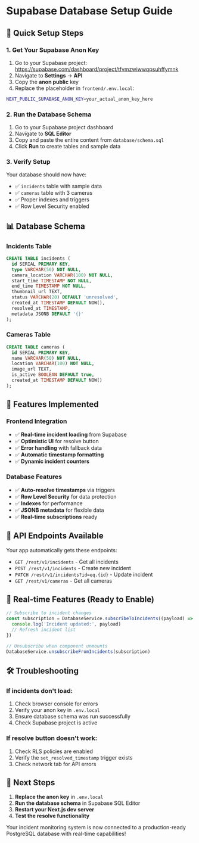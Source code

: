 # Supabase Database Setup Guide

## 🚀 Quick Setup Steps

### 1. Get Your Supabase Anon Key
1. Go to your Supabase project: https://supabase.com/dashboard/project/tfvmzwiwwqpsuhffymnk
2. Navigate to **Settings** → **API**
3. Copy the **anon public** key
4. Replace the placeholder in `frontend/.env.local`:

```bash
NEXT_PUBLIC_SUPABASE_ANON_KEY=your_actual_anon_key_here
```

### 2. Run the Database Schema
1. Go to your Supabase project dashboard
2. Navigate to **SQL Editor**
3. Copy and paste the entire content from `database/schema.sql`
4. Click **Run** to create tables and sample data

### 3. Verify Setup
Your database should now have:
- ✅ `incidents` table with sample data
- ✅ `cameras` table with 3 cameras
- ✅ Proper indexes and triggers
- ✅ Row Level Security enabled

## 📊 Database Schema

### Incidents Table
```sql
CREATE TABLE incidents (
  id SERIAL PRIMARY KEY,
  type VARCHAR(50) NOT NULL,
  camera_location VARCHAR(100) NOT NULL,
  start_time TIMESTAMP NOT NULL,
  end_time TIMESTAMP NOT NULL,
  thumbnail_url TEXT,
  status VARCHAR(20) DEFAULT 'unresolved',
  created_at TIMESTAMP DEFAULT NOW(),
  resolved_at TIMESTAMP,
  metadata JSONB DEFAULT '{}'
);
```

### Cameras Table
```sql
CREATE TABLE cameras (
  id SERIAL PRIMARY KEY,
  name VARCHAR(50) NOT NULL,
  location VARCHAR(100) NOT NULL,
  image_url TEXT,
  is_active BOOLEAN DEFAULT true,
  created_at TIMESTAMP DEFAULT NOW()
);
```

## 🔧 Features Implemented

### Frontend Integration
- ✅ **Real-time incident loading** from Supabase
- ✅ **Optimistic UI** for resolve button
- ✅ **Error handling** with fallback data
- ✅ **Automatic timestamp formatting**
- ✅ **Dynamic incident counters**

### Database Features
- ✅ **Auto-resolve timestamps** via triggers
- ✅ **Row Level Security** for data protection
- ✅ **Indexes** for performance
- ✅ **JSONB metadata** for flexible data
- ✅ **Real-time subscriptions** ready

## 🎯 API Endpoints Available

Your app automatically gets these endpoints:
- `GET /rest/v1/incidents` - Get all incidents
- `POST /rest/v1/incidents` - Create new incident
- `PATCH /rest/v1/incidents?id=eq.{id}` - Update incident
- `GET /rest/v1/cameras` - Get all cameras

## 🔄 Real-time Features (Ready to Enable)

```typescript
// Subscribe to incident changes
const subscription = DatabaseService.subscribeToIncidents((payload) => {
  console.log('Incident updated:', payload)
  // Refresh incident list
})

// Unsubscribe when component unmounts
DatabaseService.unsubscribeFromIncidents(subscription)
```

## 🛠️ Troubleshooting

### If incidents don't load:
1. Check browser console for errors
2. Verify your anon key in `.env.local`
3. Ensure database schema was run successfully
4. Check Supabase project is active

### If resolve button doesn't work:
1. Check RLS policies are enabled
2. Verify the `set_resolved_timestamp` trigger exists
3. Check network tab for API errors

## 🚀 Next Steps

1. **Replace the anon key** in `.env.local`
2. **Run the database schema** in Supabase SQL Editor
3. **Restart your Next.js dev server**
4. **Test the resolve functionality**

Your incident monitoring system is now connected to a production-ready PostgreSQL database with real-time capabilities!